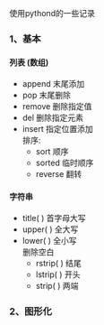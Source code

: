 使用pythond的一些记录
### 1、基本
#### 列表 (数组)
- append 末尾添加
- pop 末尾删除
- remove 删除指定值
- del 删除指定元素
- insert 指定位置添加\
    排序:
    - sort 顺序
    - sorted 临时顺序
    - reverse 翻转  

#### 字符串
- title( )  首字母大写
- upper( )  全大写
- lower( )  全小写  
  删除空白
    - rstrip( ) 结尾
    - lstrip( ) 开头
    - strip( )  两端

### 2、图形化

